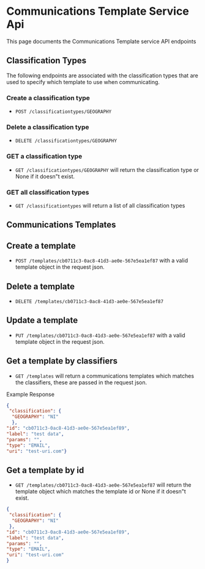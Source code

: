 # Communications Template Service Api

This page documents the Communications Template service API endpoints

## Classification Types
The following endpoints are associated with the classification types that are used to specify which template to use when communicating.

### Create a classification type

* `POST /classificationtypes/GEOGRAPHY`

### Delete a classification type

* `DELETE /classificationtypes/GEOGRAPHY`

### GET a classification type

* `GET /classificationtypes/GEOGRAPHY` will return the classification type or None if it doesn"t exist.

### GET all classification types

* `GET /classificationtypes` will return a list of all classification types

## Communications Templates

## Create a template

* `POST /templates/cb0711c3-0ac8-41d3-ae0e-567e5ea1ef87` with a valid template object in the request json.

## Delete a template

* `DELETE /templates/cb0711c3-0ac8-41d3-ae0e-567e5ea1ef87`

## Update a template

* `PUT /templates/cb0711c3-0ac8-41d3-ae0e-567e5ea1ef87` with a valid template object in the request json.

## Get a template by classifiers

* `GET /templates` will return a communications templates which matches the classifiers, these are passed in the request json.

Example Response
```json
{
 "classification": {
  "GEOGRAPHY": "NI"
  }, 
"id": "cb0711c3-0ac8-41d3-ae0e-567e5ea1ef89", 
"label": "test data", 
"params": "", 
"type": "EMAIL", 
"uri": "test-uri.com"}

```
## Get a template by id

* `GET /templates/cb0711c3-0ac8-41d3-ae0e-567e5ea1ef87` will return the template object which matches the template id or None if it doesn"t exist.
```json
{
 "classification": {
  "GEOGRAPHY": "NI"
 }, 
"id": "cb0711c3-0ac8-41d3-ae0e-567e5ea1ef89", 
"label": "test data", 
"params": "", 
"type": "EMAIL", 
"uri": "test-uri.com"
}

```
